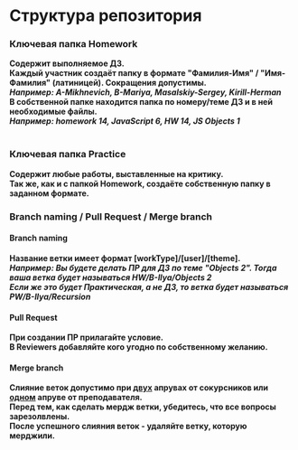 # Структура репозитория
<h3>Ключевая папка Homework</h3>
<strong>
Содержит выполняемое ДЗ.<br>
Каждый участник создаёт папку в формате "Фамилия-Имя" / "Имя-Фамилия" (латиницей). Сокращения допустимы.<br>
<i>Например: A-Mikhnevich, B-Mariya, Masalskiy-Sergey, Kirill-Herman</i><br>
В собственной папке находится папка по номеру/теме ДЗ и в ней необходимые файлы.<br>
<i>Например: homework 14, JavaScript 6, HW 14, JS Objects 1</i> <br>
</strong> <br>
<h3>Ключевая папка Practice</h3>
<strong>
Содержит любые работы, выставленные на критику. <br>
Так же, как и с папкой Homework, создаёте собственную папку в заданном формате. <br>
</strong>
<h3>Branch naming / Pull Request / Merge branch</h3>
<h4>Branch naming</h4>
<strong>
Название ветки имеет формат [workType]/[user]/[theme].<br>
<i>Например: Вы будете делать ПР для ДЗ по теме "Objects 2". Тогда ваша ветка будет называться HW/B-Ilya/Objects 2</i><br>
<i>Если же это будет Практическая, а не ДЗ, то ветка будет называться PW/B-Ilya/Recursion</i>
</strong>
<h4>Pull Request</h4>
<strong>
При создании ПР прилагайте условие.<br>
В Reviewers добавляйте кого угодно по собственному желанию.
</strong> <br>
<h4>Merge branch</h4>
<strong>
Слияние веток допустимо при <ins>двух</ins> апрувах от сокурсников или <ins>одном</ins> апруве от преподавателя. <br>
Перед тем, как сделать мердж ветки, убедитесь, что все вопросы зарезолвлены. <br>
После успешного слияния веток - удаляйте ветку, которую мерджили.
</strong>
